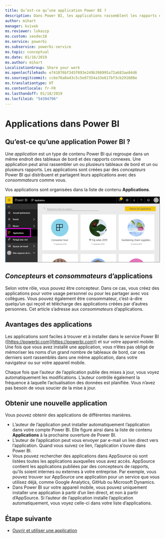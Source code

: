 ```yaml
---
title: Qu’est-ce qu’une application Power BI ?
description: Dans Power BI, les applications rassemblent les rapports et tableaux de bord associés dans un même emplacement.
author: mihart
manager: kvivek
ms.reviewer: lukaszp
ms.custom: seodec18
ms.service: powerbi
ms.subservice: powerbi-service
ms.topic: conceptual
ms.date: 01/16/2019
ms.author: mihart
LocalizationGroup: Share your work
ms.openlocfilehash: e741076bf345f093e249b398995a72a683ae84d6
ms.sourcegitcommit: ccbe76a0a43c5c5e87354a33e617bf3cb291608e
ms.translationtype: HT
ms.contentlocale: fr-FR
ms.lasthandoff: 01/18/2019
ms.locfileid: "54394796"
---
```

# <a name="apps-in-power-bi"></a>Applications dans Power BI
## <a name="what-is-a-power-bi-app"></a>Qu’est-ce qu’une application Power BI ?
Une *application* est un type de contenu Power BI qui regroupe dans un même endroit des tableaux de bord et des rapports connexes. Une application peut ainsi rassembler un ou plusieurs tableaux de bord et un ou plusieurs rapports. Les applications sont créées par des *concepteurs* Power BI qui distribuent et partagent leurs applications avec des *consommateurs* comme vous. 

Vos applications sont organisées dans la liste de contenu **Applications**.

![Applications dans Power BI](./media/end-user-apps/power-bi-apps-nav.png)

## <a name="app-designers-and-app-consumers"></a>***Concepteurs*** et ***consommateurs*** d’applications
Selon votre rôle, vous pouvez être concepteur. Dans ce cas, vous créez des applications pour votre usage personnel ou pour les partager avec vos collègues. Vous pouvez également être consommateur, c’est-à-dire quelqu’un qui reçoit et télécharge des applications créées par d’autres personnes. Cet article s’adresse aux *consommateurs* d’applications.

## <a name="advantages-of-apps"></a>Avantages des applications
Les applications sont faciles à trouver et à installer dans le service Power BI ([https://powerbi.com](https://powerbi.com)) et sur votre appareil mobile. Une fois que vous avez installé une application, vous n’êtes pas obligé de mémoriser les noms d’un grand nombre de tableaux de bord, car ces derniers sont rassemblés dans une même application, dans votre navigateur ou sur votre appareil mobile.


Chaque fois que l’auteur de l’application publie des mises à jour, vous voyez automatiquement les modifications. L’auteur contrôle également la fréquence à laquelle l’actualisation des données est planifiée. Vous n’avez pas besoin de vous soucier de la mise à jour. 

<!-- add conceptual art -->
## <a name="get-a-new-app"></a>Obtenir une nouvelle application
Vous pouvez obtenir des applications de différentes manières. 
- L’auteur de l’application peut installer automatiquement l’application dans votre compte Power BI. Elle figure ainsi dans la liste de contenu **Applications** à la prochaine ouverture de Power BI. 
- L’auteur de l’application peut vous envoyer par e-mail un lien direct vers l’application. Quand vous suivez ce lien, l’application s’ouvre dans Power BI.
- Vous pouvez rechercher des applications dans AppSource où sont listées toutes les applications auxquelles vous avez accès. AppSource contient les applications publiées par des concepteurs de rapports, qu’ils soient internes ou externes à votre entreprise. Par exemple, vous pouvez trouver sur AppSource une application pour un service que vous utilisez déjà, comme Google Analytics, GitHub ou Microsoft Dynamics. 
- Dans Power BI sur votre appareil mobile, vous pouvez uniquement installer une application à partir d’un lien direct, et non à partir d’AppSource. Si l’auteur de l’application installe l’application automatiquement, vous voyez celle-ci dans votre liste d’applications.


## <a name="next-step"></a>Étape suivante
* [Ouvrir et utiliser une application](end-user-app-view.md)

